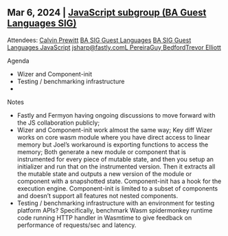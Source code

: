 ## Mar 6, 2024 | [JavaScript subgroup (BA Guest Languages SIG)](https://www.google.com/calendar/event?eid=NmQ0NzY0cW9hYXFsc3FiaW41YjBxOGpyc21fMjAyNDAzMDZUMTgwMDAwWiBjYWx2aW5AamFmbGFicy5jb20)

Attendees: [Calvin Prewitt](mailto:calvin@jaflabs.com) [BA SIG Guest Languages](mailto:ba-sig-guest-languages@googlegroups.com) [BA SIG Guest Languages JavaScript](mailto:ba-sig-guest-languages-javascript@googlegroups.com) [jsharp@fastly.com](mailto:jsharp@fastly.com)[L Pereira](mailto:l.pereira@fastly.com)[Guy Bedford](mailto:gbedford@fastly.com)[Trevor Elliott](mailto:telliott@fastly.com)

Agenda

* Wizer and Component-init  
* Testing / benchmarking infrastructure  
* 

Notes

* Fastly and Fermyon having ongoing discussions to move forward with the JS collaboration publicly;  
* Wizer and Component-init work almost the same way; Key diff Wizer works on core wasm module where you have direct access to linear memory but Joel’s workaround is exporting functions to access the memory; Both generate a new module or component that is instrumented for every piece of mutable state, and then you setup an initializer and run that on the instrumented version. Then it extracts all the mutable state and outputs a new version of the module or component with a snapshotted state. Component-init has a hook for the execution engine. Component-init is limited to a subset of components and doesn’t support all features not nested components.  
* Testing / benchmarking infrastructure with an environment for testing platform APIs? Specifically, benchmark Wasm spidermonkey runtime code running HTTP handler in Wasmtime to give feedback on performance of requests/sec and latency.
